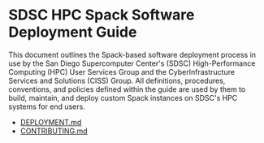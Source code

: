 # SDSC HPC Spack Software Deployment Guide

This document outlines the Spack-based software deployment process in use by the San Diego Supercomputer Center's (SDSC) High-Performance Computing (HPC) User Services Group and the CyberInfrastructure Services and Solutions (CISS) Group. All definitions, procedures, conventions, and policies defined within the guide are used by them to build, maintain, and deploy custom Spack instances on SDSC's HPC systems for end users.


- [DEPLOYMENT.md](DEPLOYMENT.md)
- [CONTRIBUTING.md](CONTRIBUTING.md)
